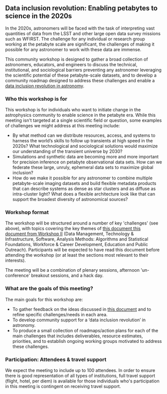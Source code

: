## Data inclusion revolution: Enabling petabytes to science in the 2020s

In the 2020s, astronomers will be faced with the task of interpreting vast quantities of data from the LSST and other large open data survey missions such as WFIRST. The challenge for any individual or research group working at the petabyte scale are significant, the challenges of making it possible for any astronomer to work with these data are immense.

This community workshop is designed to gather a broad collection of astronomers, educators, and engineers to discuss the technical, institutional, and sociological barriers preventing any astronomer leveraging the scientific potential of these petabyte-scale datasets, and to develop a community roadmap designed to address these challenges and enable a [data inclusion revolution in astronomy](https://astrosociety.org/37RYL62T/astrobeat/ab2018-162.pdf).

### Who this workshop is for

This workshop is for individuals who want to initiate change in the astrophysics community to enable science in the petabyte era. While this meeting isn't targeted at a single scientific field or question, some examples of challenges we might address at this meeting include:

- By what method can we distribute resources, access, and systems to harness the world’s skills to follow up transients at high speed in the 2020s? What technological and sociological solutions would maximize our understanding of the transient universe by 2030?
- Simulations and synthetic data are becoming more and more important for precision inference on petabyte observational data sets. How can we federate these large, unruly, ephemeral data sets to maximize global inclusion?
- How do we make it possible for any astronomer to combine multiple petabyte-scale imaging datasets and build flexible metadata products that can describe systems as dense as star clusters and as diffuse as intra-cluster light? What does a flexible architecture look like that can support the broadest diversity of astronomical sources?

### Workshop format

The workshop will be structured around a number of key 'challenges' (see above), with topics covering the key themes of [this document this document from Workshop II](https://arxiv.org/abs/1905.05116) (Data Management, Technology & Infrastructure, Software, Analysis Methods: Algorithms and Statistical Foundations, Workforce & Career Development, Education and Public Outreach). Participants will be expected to have read this document before attending the workshop (or at least the sections most relevant to their interests).

The meeting will be a combination of plenary sessions, afternoon 'un-conference' breakout sessions, and a hack day.

### What are the goals of this meeting?

The main goals for this workshop are:

- To gather feedback on the ideas discussed in [this document](https://arxiv.org/abs/1905.05116) and to refine specific challenges/needs in each area.
- To develop community support for a ‘data inclusion revolution’ in astronomy.
- To produce a small collection of roadmaps/action plans for each of the main challenges that includes deliverables, resource estimates, priorities, and to establish ongoing working groups motivated to address these challenges.

### Participation: Attendees & travel support

We expect the meeting to include up to 100 attendees. In order to ensure there is good representation of all types of institutions, full travel support (flight, hotel, per diem) is available for those individuals who's participation in this meeting is contingent on receiving travel support.
